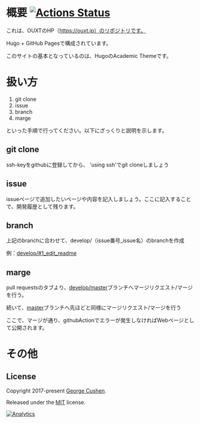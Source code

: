 # 概要 [![Actions Status](https://github.com/OUXT-Polaris/HP/workflows/github%20pages/badge.svg)](https://github.com/OUXT-Polaris/HP/actions)

これは、OUXTのHP（https://ouxt.jp）のリポジトリです。

Hugo + GitHub Pagesで構成されています。

このサイトの基本となっているのは、HugoのAcademic Themeです。

# 扱い方
1. git clone
2. issue
3. branch
4. marge

といった手順で行ってください。以下にざっくりと説明を示します。
## git clone
ssh-keyをgithubに登録してから、 'using ssh'でgit cloneしましょう

## issue
issueページで追加したいページや内容を記入しましょう。ここに記入することで、開発履歴として残ります。

## branch
上記のbranchに合わせて、develop/（issue番号_issue名）のbranchを作成

例：[develop/#1_edit_readme](https://github.com/OUXT-Polaris/HP/tree/develop/%231_edit_readme)

## marge
pull requestsのタブより、[develop/master](https://github.com/OUXT-Polaris/HP/tree/develop/master)ブランチへマージリクエスト/マージを行う。

続いて、[master](https://github.com/OUXT-Polaris/HP/)ブランチへ先ほどと同様にマージリクエスト/マージを行う

ここで、マージが通り、githubActionでエラーが発生しなければWebページとして公開されます。

# その他
## License

Copyright 2017-present [George Cushen](https://georgecushen.com).

Released under the [MIT](https://github.com/sourcethemes/academic-kickstart/blob/master/LICENSE.md) license.

[![Analytics](https://ga-beacon.appspot.com/UA-78646709-2/academic-kickstart/readme?pixel)](https://github.com/igrigorik/ga-beacon)

